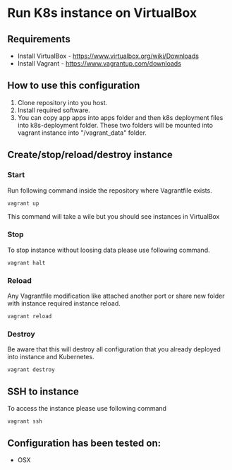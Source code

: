 # Run K8s instance on VirtualBox

## Requirements
- Install VirtualBox - https://www.virtualbox.org/wiki/Downloads
- Install Vagrant - https://www.vagrantup.com/downloads

## How to use this configuration

1. Clone repository into you host. 
2. Install required software. 
3. You can copy app apps into apps folder and then k8s deployment files into k8s-deployment folder. These two folders will be mounted into vagrant instance into "/vagrant_data" folder.

## Create/stop/reload/destroy instance

### Start

Run following command inside the repository where Vagrantfile exists.

```
vagrant up
```

This command will take a wile but you should see instances in VirtualBox

### Stop

To stop instance without loosing data please use following command.

```
vagrant halt
```

### Reload

Any Vagrantfile modification like attached another port or share new folder with instance required instance reload.

```
vagrant reload
```


### Destroy

Be aware that this will destroy all configuration that you already deployed into instance and Kubernetes.

```
vagrant destroy
```

## SSH to instance

To access the instance please use following command

```
vagrant ssh
```

## Configuration has been tested on:

- OSX